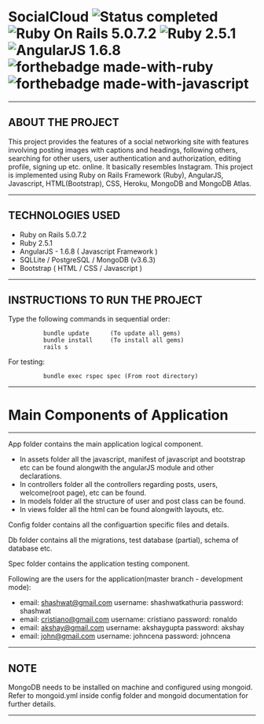 # SocialCloud ![Status completed](https://img.shields.io/badge/Status-finished-2eb3c1.svg) ![Ruby On Rails 5.0.7.2](https://img.shields.io/badge/RubyOnRails-5.0.7.2-red.svg) ![Ruby 2.5.1](https://img.shields.io/badge/Ruby-2.5.1-blue.svg) ![AngularJS 1.6.8](https://img.shields.io/badge/AngularJS-1.6.8-green.svg)  ![forthebadge made-with-ruby](https://forthebadge.com/images/badges/made-with-ruby.svg) ![forthebadge made-with-javascript](https://forthebadge.com/images/badges/made-with-javascript.svg)
----------------------------
ABOUT THE PROJECT
----------------------------

This project provides the features of a social networking site
with features involving posting images with captions and headings,
following others, searching for other users, user authentication and
authorization, editing profile, signing up etc. online. It basically
resembles Instagram. This project is implemented using Ruby on Rails
Framework (Ruby), AngularJS, Javascript, HTML(Bootstrap), CSS,
Heroku, MongoDB and MongoDB Atlas.

----------------------------
TECHNOLOGIES USED
----------------------------

- Ruby on Rails 5.0.7.2
- Ruby 2.5.1
- AngularJS - 1.6.8 ( Javascript Framework )
- SQLLite / PostgreSQL / MongoDB (v3.6.3)
- Bootstrap ( HTML / CSS / Javascript )

----------------------------
INSTRUCTIONS TO RUN THE PROJECT
----------------------------

Type the following commands in sequential order:

              bundle update      (To update all gems)
              bundle install     (To install all gems)
              rails s

For testing:

              bundle exec rspec spec (From root directory)               

----------------------------
# Main Components of Application
--------------

App folder contains the main application logical component.
- In assets folder all the javascript, manifest of javascript and bootstrap etc can be found
alongwith the angularJS module and other declarations.
- In controllers folder all the controllers regarding posts, users, welcome(root page), etc can be found.
- In models folder all the structure of user and post class can be found.
- In views folder all the html can be found alongwith layouts, etc.

Config folder contains all the configuartion specific files and details.

Db folder contains all the migrations, test database (partial), schema of database etc.

Spec folder contains the application testing component.

Following are the users for the application(master branch - development mode):

- email: shashwat@gmail.com username: shashwatkathuria password: shashwat
- email: cristiano@gmail.com username: cristiano password: ronaldo
- email: akshay@gmail.com username: akshaygupta password: akshay
- email: john@gmail.com username: johncena password: johncena

----------------
NOTE
-----------------

MongoDB needs to be installed on machine and configured using mongoid.
Refer to mongoid.yml inside config folder and mongoid documentation for further details.

--------------
